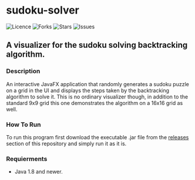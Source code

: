 # sudoku-solver

![Licence](https://img.shields.io/github/license/bubbleship/sudoku-solver)
![Forks](https://img.shields.io/github/forks/bubbleship/sudoku-solver)
![Stars](https://img.shields.io/github/stars/bubbleship/sudoku-solver)
![Issues](https://img.shields.io/github/issues/bubbleship/sudoku-solver)

## A visualizer for the sudoku solving backtracking algorithm.

### Description

An interactive JavaFX application that randomly generates a sudoku puzzle on a grid in
the UI and displays the steps taken by the backtracking algorithm to solve it. This is
no ordinary visualizer though, in addition to the standard 9x9 grid this one demonstrates
the algorithm on a 16x16 grid as well.

### How To Run

To run this program first download the executable .jar file from the
[releases](https://github.com/bubbleship/sudoku-solver/releases) section of
this repository and simply run it as it is.

### Requierments

* Java 1.8 and newer.

